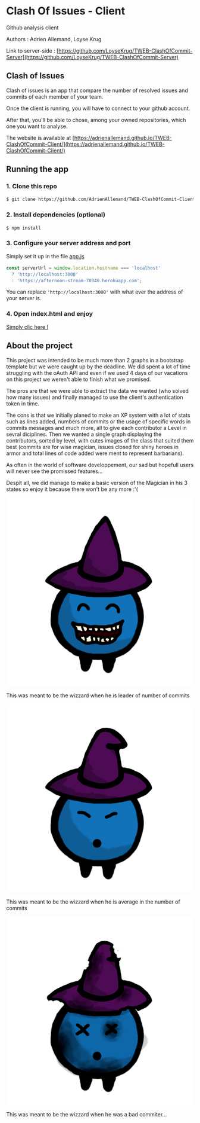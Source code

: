 # Clash Of Issues - Client

Github analysis client

Authors : Adrien Allemand, Loyse Krug

Link to server-side : [https://github.com/LoyseKrug/TWEB-ClashOfCommit-Server](https://github.com/LoyseKrug/TWEB-ClashOfCommit-Server)

## Clash of Issues

Clash of issues is an app that compare the number of resolved issues and commits of each member of your team. 

Once the client is running, you will have to connect to your github account.

After that, you'll be able to chose, among your owned repositories,  which one you want to analyse.

The website is available at [https://adrienallemand.github.io/TWEB-ClashOfCommit-Client/](https://adrienallemand.github.io/TWEB-ClashOfCommit-Client/)

## Running the app

### 1. Clone this repo

```bash
$ git clone https://github.com/AdrienAllemand/TWEB-ClashOfCommit-Client.git
```

### 2. Install dependencies (optional)

```bash
$ npm install
```

### 3. Configure your server address and port

Simply set it up in the file [app.js](./js/app.js) 

```javascript
const serverUrl = window.location.hostname === 'localhost'
  ? 'http://localhost:3000'
  : 'https://afternoon-stream-70340.herokuapp.com';
```

You can replace `'http://localhost:3000'` with what ever the address of your server is.

### 4. Open index.html and enjoy

[Simply clic here !](./index.html)

## About the project

This project was intended to be much more than 2 graphs in a bootstrap template but we were caught up by the deadline. We did spent a lot of time struggling with the oAuth API and even if we used 4 days of our vacations on this project we weren't able to finish what we promised.

The pros are that we were able to extract the data we wanted (who solved how many issues) and finally managed to use the client's authentication token in time.

The cons is that we initially planed to make an XP system with a lot of stats such as lines added, numbers of commits or the usage of specific words in commits messages and much more, all to give each contributor a Level in sevral diciplines. 
Then we wanted a single graph displaying the contributors, sorted by level, with cutes images of the class that suited them best (commits are for wise magician, issues closed for shiny heroes in armor and total lines of code added were ment to represent barbarians). 

As often in the world of software developpement, our sad but hopefull users will never see the promissed features...

Despit all, we did manage to make a basic version of the Magician in his 3 states so enjoy it because there won't be any more :'(

![magician happy](./img/wizzard_happy.png)



This was meant to be the wizzard when he is leader of number of commits

![magician happy](./img/wizzard_ok.png)

This was meant to be the wizzard when he is average in the number of commits

![magician happy](./img/wizzard_bad.png)

This was meant to be the wizzard when he was a bad commiter...
